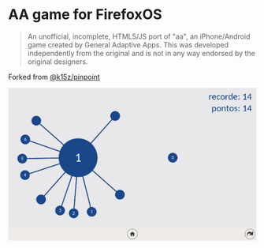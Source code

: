 # AA game for FirefoxOS

> An unofficial, incomplete, HTML5/JS port of "aa", an iPhone/Android game created by General Adaptive Apps. This was developed independently from the original and is not in any way endorsed by the original designers.

Forked from [@k15z/pinpoint](https://github.com/k15z/pinpoint)

![screenshot](https://github.com/samuelmoraesf/aa/blob/master/screenshots/01.png)

